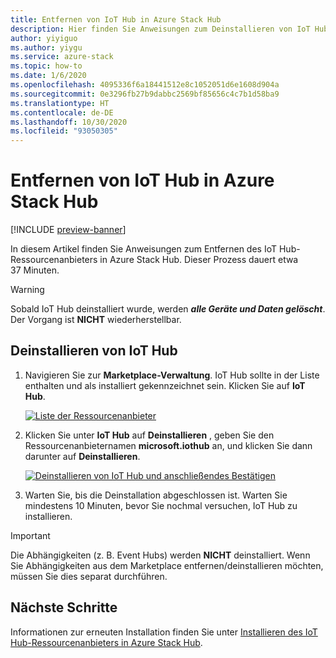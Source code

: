```yaml
---
title: Entfernen von IoT Hub in Azure Stack Hub
description: Hier finden Sie Anweisungen zum Deinstallieren von IoT Hub in Azure Stack Hub.
author: yiyiguo
ms.author: yiygu
ms.service: azure-stack
ms.topic: how-to
ms.date: 1/6/2020
ms.openlocfilehash: 4095336f6a18441512e8c1052051d6e1608d904a
ms.sourcegitcommit: 0e3296fb27b9dabbc2569bf85656c4c7b1d58ba9
ms.translationtype: HT
ms.contentlocale: de-DE
ms.lasthandoff: 10/30/2020
ms.locfileid: "93050305"
---
```

# <a name="how-to-remove-iot-hub-on-azure-stack-hub"></a>Entfernen von IoT Hub in Azure Stack Hub

[!INCLUDE [preview-banner](../includes/iot-hub-preview.md)]

In diesem Artikel finden Sie Anweisungen zum Entfernen des IoT Hub-Ressourcenanbieters in Azure Stack Hub. Dieser Prozess dauert etwa 37 Minuten.

> [!WARNING]
> Sobald IoT Hub deinstalliert wurde, werden **_alle Geräte und Daten gelöscht_**. Der Vorgang ist **NICHT** wiederherstellbar.

## <a name="uninstalling-iot-hub"></a>Deinstallieren von IoT Hub

1) Navigieren Sie zur **Marketplace-Verwaltung**. IoT Hub sollte in der Liste enthalten und als installiert gekennzeichnet sein. Klicken Sie auf **IoT Hub**.

    [![Liste der Ressourcenanbieter](../operator/media/iot-hub-rp-remove/uninstall1.png)](../operator/media/iot-hub-rp-remove/uninstall1.png#lightbox)

2) Klicken Sie unter **IoT Hub** auf **Deinstallieren** , geben Sie den Ressourcenanbieternamen **microsoft.iothub** an, und klicken Sie dann darunter auf **Deinstallieren**.

    [![Deinstallieren von IoT Hub und anschließendes Bestätigen](../operator/media/iot-hub-rp-remove/uninstall2.png)](../operator/media/iot-hub-rp-remove/uninstall2.png#lightbox)

3) Warten Sie, bis die Deinstallation abgeschlossen ist. Warten Sie mindestens 10 Minuten, bevor Sie nochmal versuchen, IoT Hub zu installieren.

>[!IMPORTANT]
>Die Abhängigkeiten (z. B. Event Hubs) werden **NICHT** deinstalliert. Wenn Sie Abhängigkeiten aus dem Marketplace entfernen/deinstallieren möchten, müssen Sie dies separat durchführen.

## <a name="next-steps"></a>Nächste Schritte

Informationen zur erneuten Installation finden Sie unter [Installieren des IoT Hub-Ressourcenanbieters in Azure Stack Hub](iot-hub-rp-install.md).
